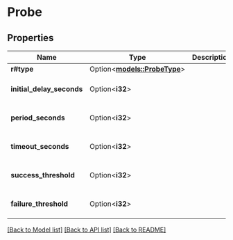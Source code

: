 # Probe

## Properties

Name | Type | Description | Notes
------------ | ------------- | ------------- | -------------
**r#type** | Option<[**models::ProbeType**](Probe_type.md)> |  | [optional]
**initial_delay_seconds** | Option<**i32**> |  | [optional][default to 30]
**period_seconds** | Option<**i32**> |  | [optional][default to 10]
**timeout_seconds** | Option<**i32**> |  | [optional][default to 5]
**success_threshold** | Option<**i32**> |  | [optional][default to 1]
**failure_threshold** | Option<**i32**> |  | [optional][default to 9]

[[Back to Model list]](../README.md#documentation-for-models) [[Back to API list]](../README.md#documentation-for-api-endpoints) [[Back to README]](../README.md)


